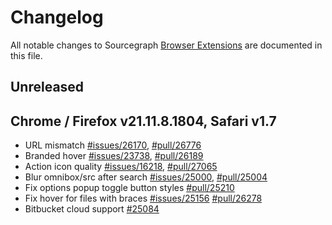 <!--
###################################### READ ME ###########################################
### This changelog should always be read on `main` branch. Its contents on version   ###
### branches do not necessarily reflect the changes that have gone into that branch.   ###
##########################################################################################
-->

# Changelog

All notable changes to Sourcegraph [Browser Extensions](./README.md) are documented in this file.

<!-- START CHANGELOG -->

## Unreleased

## Chrome / Firefox v21.11.8.1804, Safari v1.7

- URL mismatch [#issues/26170](https://github.com/sourcegraph/sourcegraph/issues/26170), [#pull/26776](https://github.com/sourcegraph/sourcegraph/pull/26776)
- Branded hover [#issues/23738](https://github.com/sourcegraph/sourcegraph/issues/23738), [#pull/26189](https://github.com/sourcegraph/sourcegraph/pull/26189)
- Action icon quality [#issues/16218](https://github.com/sourcegraph/sourcegraph/issues/16218), [#pull/27065](https://github.com/sourcegraph/sourcegraph/pull/27065)
- Blur omnibox/src after search [#issues/25000](https://github.com/sourcegraph/sourcegraph/issues/25000), [#pull/25004](https://github.com/sourcegraph/sourcegraph/pull/25004)
- Fix options popup toggle button styles [#pull/25210](https://github.com/sourcegraph/sourcegraph/pull/25210)
- Fix hover for files with braces [#issues/25156](https://github.com/sourcegraph/sourcegraph/issues/25156) [#pull/26278](https://github.com/sourcegraph/sourcegraph/pull/26278)
- Bitbucket cloud support [#25084](https://github.com/sourcegraph/sourcegraph/pull/25084)
